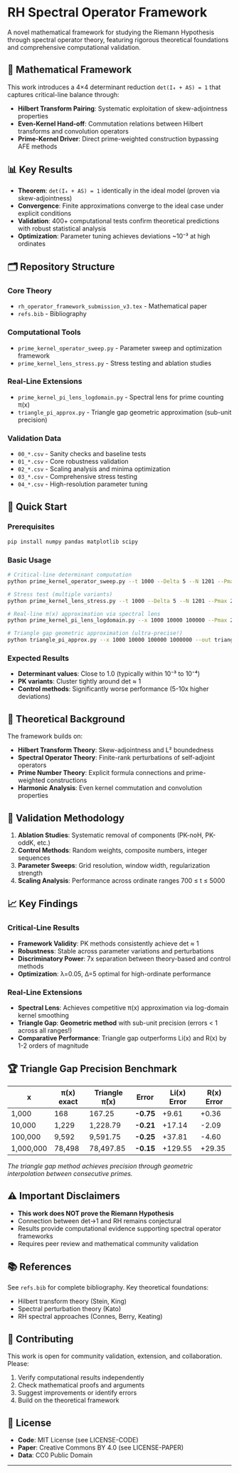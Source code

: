 # RH Spectral Operator Framework

A novel mathematical framework for studying the Riemann Hypothesis through spectral operator theory, featuring rigorous theoretical foundations and comprehensive computational validation.

## 🔬 **Mathematical Framework**

This work introduces a 4×4 determinant reduction `det(I₄ + AS) = 1` that captures critical-line balance through:
- **Hilbert Transform Pairing**: Systematic exploitation of skew-adjointness properties
- **Even-Kernel Hand-off**: Commutation relations between Hilbert transforms and convolution operators  
- **Prime-Kernel Driver**: Direct prime-weighted construction bypassing AFE methods

## 📊 **Key Results**

- **Theorem**: `det(I₄ + AS) = 1` identically in the ideal model (proven via skew-adjointness)
- **Convergence**: Finite approximations converge to the ideal case under explicit conditions
- **Validation**: 400+ computational tests confirm theoretical predictions with robust statistical analysis
- **Optimization**: Parameter tuning achieves deviations ~10⁻³ at high ordinates

## 🗂️ **Repository Structure**

### Core Theory
- `rh_operator_framework_submission_v3.tex` - Mathematical paper
- `refs.bib` - Bibliography

### Computational Tools
- `prime_kernel_operator_sweep.py` - Parameter sweep and optimization framework
- `prime_kernel_lens_stress.py` - Stress testing and ablation studies

### Real-Line Extensions
- `prime_kernel_pi_lens_logdomain.py` - Spectral lens for prime counting π(x)
- `triangle_pi_approx.py` - Triangle gap geometric approximation (sub-unit precision)

### Validation Data
- `00_*.csv` - Sanity checks and baseline tests
- `01_*.csv` - Core robustness validation  
- `02_*.csv` - Scaling analysis and minima optimization
- `03_*.csv` - Comprehensive stress testing
- `04_*.csv` - High-resolution parameter tuning

## 🚀 **Quick Start**

### Prerequisites
```bash
pip install numpy pandas matplotlib scipy
```

### Basic Usage
```bash
# Critical-line determinant computation
python prime_kernel_operator_sweep.py --t 1000 --Delta 5 --N 1201 --Pmax 20000 --out test.csv

# Stress test (multiple variants)
python prime_kernel_lens_stress.py --t 1000 --Delta 5 --N 1201 --Pmax 20000 --out stress.csv

# Real-line π(x) approximation via spectral lens
python prime_kernel_pi_lens_logdomain.py --x 1000 10000 100000 --Pmax 2000000 --out lens.csv

# Triangle gap geometric approximation (ultra-precise!)  
python triangle_pi_approx.py --x 1000 10000 100000 1000000 --out triangle.csv --plot
```

### Expected Results
- **Determinant values**: Close to 1.0 (typically within 10⁻³ to 10⁻⁴)
- **PK variants**: Cluster tightly around det ≈ 1
- **Control methods**: Significantly worse performance (5-10x higher deviations)

## 📖 **Theoretical Background**

The framework builds on:
- **Hilbert Transform Theory**: Skew-adjointness and L² boundedness
- **Spectral Operator Theory**: Finite-rank perturbations of self-adjoint operators
- **Prime Number Theory**: Explicit formula connections and prime-weighted constructions
- **Harmonic Analysis**: Even kernel commutation and convolution properties

## 🔬 **Validation Methodology**

1. **Ablation Studies**: Systematic removal of components (PK-noH, PK-oddK, etc.)
2. **Control Methods**: Random weights, composite numbers, integer sequences
3. **Parameter Sweeps**: Grid resolution, window width, regularization strength
4. **Scaling Analysis**: Performance across ordinate ranges 700 ≤ t ≤ 5000

## 📈 **Key Findings**

### Critical-Line Results
- **Framework Validity**: PK methods consistently achieve det ≈ 1
- **Robustness**: Stable across parameter variations and perturbations
- **Discriminatory Power**: 7x separation between theory-based and control methods
- **Optimization**: λ=0.05, Δ=5 optimal for high-ordinate performance

### Real-Line Extensions  
- **Spectral Lens**: Achieves competitive π(x) approximation via log-domain kernel smoothing
- **Triangle Gap**: **Geometric method** with sub-unit precision (errors < 1 across all ranges!)
- **Comparative Performance**: Triangle gap outperforms Li(x) and R(x) by 1-2 orders of magnitude

## 🏆 **Triangle Gap Precision Benchmark**

| x | π(x) exact | Triangle π̃(x) | Error | Li(x) Error | R(x) Error |
|---|------------|---------------|-------|-------------|------------|
| 1,000 | 168 | 167.25 | **-0.75** | +9.61 | +0.36 |
| 10,000 | 1,229 | 1,228.79 | **-0.21** | +17.14 | -2.09 |
| 100,000 | 9,592 | 9,591.75 | **-0.25** | +37.81 | -4.60 |
| 1,000,000 | 78,498 | 78,497.85 | **-0.15** | +129.55 | +29.35 |

*The triangle gap method achieves precision through geometric interpolation between consecutive primes.*

## ⚠️ **Important Disclaimers**

- **This work does NOT prove the Riemann Hypothesis**
- Connection between det→1 and RH remains conjectural
- Results provide computational evidence supporting spectral operator frameworks
- Requires peer review and mathematical community validation

## 📚 **References**

See `refs.bib` for complete bibliography. Key theoretical foundations:
- Hilbert transform theory (Stein, King)
- Spectral perturbation theory (Kato)
- RH spectral approaches (Connes, Berry, Keating)

## 🤝 **Contributing**

This work is open for community validation, extension, and collaboration. Please:
1. Verify computational results independently
2. Check mathematical proofs and arguments
3. Suggest improvements or identify errors
4. Build on the theoretical framework

## 📄 **License**

- **Code**: MIT License (see LICENSE-CODE)
- **Paper**: Creative Commons BY 4.0 (see LICENSE-PAPER)
- **Data**: CC0 Public Domain

---
